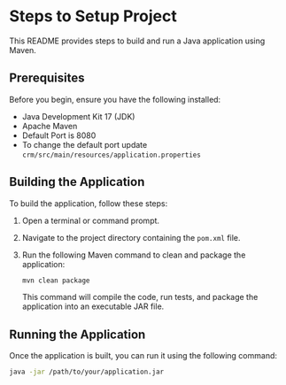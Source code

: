 # Steps to Setup Project

This README provides steps to build and run a Java application using Maven.

## Prerequisites

Before you begin, ensure you have the following installed:

- Java Development Kit 17 (JDK)
- Apache Maven
- Default Port is 8080
- To change the default port update `crm/src/main/resources/application.properties`

## Building the Application

To build the application, follow these steps:

1. Open a terminal or command prompt.
2. Navigate to the project directory containing the `pom.xml` file.
3. Run the following Maven command to clean and package the application:

    ```bash
    mvn clean package
    ```

   This command will compile the code, run tests, and package the application into an executable JAR file.

## Running the Application

Once the application is built, you can run it using the following command:

```bash
java -jar /path/to/your/application.jar
